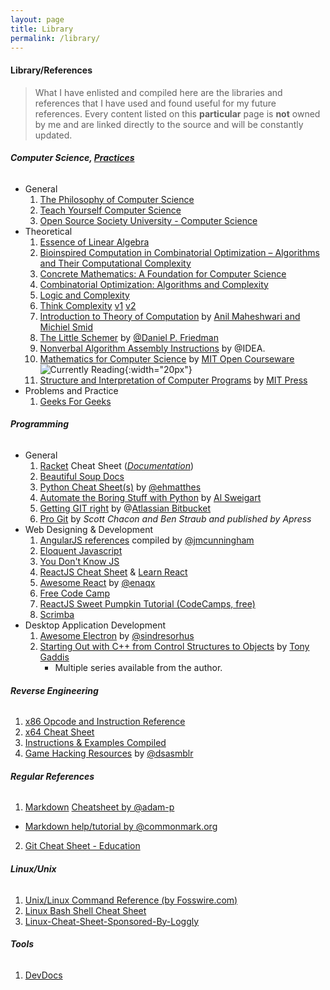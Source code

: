 ```yaml
---
layout: page
title: Library
permalink: /library/
---
```


#### <span class="icon-books"></span>  Library/References

>What I have enlisted and compiled here are the libraries and references that I have used and found useful for my future references. Every content listed on this **particular** page is **not** owned by me and are linked directly to the source and will be constantly updated.

###### <span class="icon-section"></span> **Computer Science, [Practices](/cs-practice/)**
+ General
  1. [The Philosophy of Computer Science](https://plato.stanford.edu/entries/computer-science)
  2. [Teach Yourself Computer Science](https://teachyourselfcs.com/)
  3. [Open Source Society University - Computer Science](https://github.com/ossu/computer-science)
+ Theoretical
    1. [Essence of Linear Algebra](https://www.youtube.com/playlist?list=PLZHQObOWTQDPD3MizzM2xVFitgF8hE_ab)
    2. [Bioinspired Computation in Combinatorial Optimization – Algorithms and Their Computational Complexity](http://www.bioinspiredcomputation.com/self-archived-bookNeumannWitt.pdf)
    3. [Concrete Mathematics: A Foundation for Computer Science](https://www.amazon.com/Concrete-Mathematics-Foundation-Computer-Science/dp/0201558025)
    4. [Combinatorial Optimization: Algorithms and Complexity](https://www.amazon.com/Combinatorial-Optimization-Algorithms-Complexity-Computer-ebook/dp/B00C8UQZAO)
    5. [Logic and Complexity](http://www.springer.com/us/book/9781852335656)
    6. [Think Complexity](http://www.greenteapress.com/compmod/) [v1](http://www.greenteapress.com/compmod/thinkcomplexity.pdf) [v2](http://greenteapress.com/complexity2/thinkcomplexity2.pdf)
    7. [Introduction to Theory of Computation](http://cglab.ca/~michiel/TheoryOfComputation/TheoryOfComputation.pdf) by [Anil Maheshwari and Michiel Smid](http://cglab.ca/~michiel/TheoryOfComputation/)
    8. [The Little Schemer](https://mitpress.mit.edu/books/little-schemer) by [@Daniel P. Friedman](https://mitpress.mit.edu/authors/daniel-p-friedman)
    9. [Nonverbal Algorithm Assembly Instructions](https://idea-instructions.com/) by @IDEA.
    10. [Mathematics for Computer Science](https://courses.csail.mit.edu/6.042/spring17/mcs.pdf) by [MIT Open Courseware](https://ocw.mit.edu/index.htm) ![Currently Reading](https://i.imgur.com/YMcI4h9.png "Currently reading - Sun Jun 24 21:17:08 EDT 2018"){:width="20px"}
    11. [Structure and Interpretation of Computer Programs](https://mitpress.mit.edu/sites/default/files/sicp/full-text/book/book.html) by [MIT Press](https://mitpress.mit.edu/)
+ Problems and Practice
  1. [Geeks For Geeks](http://www.geeksforgeeks.org)

###### <span class="icon-section"></span> **Programming**
+ General
  1. [Racket](https://racket-lang.org/) Cheat Sheet ([*Documentation*](https://docs.racket-lang.org/racket-cheat/index.html))
  2. [Beautiful Soup Docs](https://readthedocs.org/projects/beautiful-soup-4/downloads/pdf/latest)
  3. [Python Cheat Sheet(s)](https://ehmatthes.github.io/pcc/cheatsheets/README.html) by [@ehmatthes](https://github.com/ehmatthes)
  4. [Automate the Boring Stuff with Python](http://automatetheboringstuff.com/) by [Al Sweigart](https://twitter.com/AlSweigart)
  5. [Getting GIT right](https://www.atlassian.com/git) by @[Atlassian Bitbucket](https://www.atlassian.com)
  6. [Pro Git](https://git-scm.com/book/) by *Scott Chacon and Ben Straub and published by Apress*
+ Web Designing & Development
  1. [AngularJS references](https://github.com/jmcunningham/AngularJS-Learning) compiled by [@jmcunningham](https://github.com/jmcunningham)
  2. [Eloquent Javascript](http://eloquentjavascript.net/)
  3. [You Don't Know JS](https://github.com/getify/You-Dont-Know-JS)
  4. [ReactJS Cheat Sheet](https://reactcheatsheet.com/) & [Learn React](https://learnreact.com/)
  5. [Awesome React](https://github.com/enaqx/awesome-react) by [@enaqx](https://github.com/enaqx)
  6. [Free Code Camp](https://www.freecodecamp.org/)
  7. [ReactJS Sweet Pumpkin Tutorial (CodeCamps, free)](https://sweetpumpkins.codecamps.com/)
  8. [Scrimba](https://scrimba.com)
+ Desktop Application Development
  1. [Awesome Electron](https://github.com/sindresorhus/awesome-electron) by [@sindresorhus](https://github.com/sindresorhus/)
  2. [Starting Out with C++ from Control Structures to Objects](https://www.amazon.com/Starting-Out-Control-Structures-Objects/dp/0134498372) by [Tony Gaddis](https://media.pearsoncmg.com/bc/abp/cs-resources/products/series.html#series,series=Gaddis)
        * Multiple series available from the author.

###### <span class="icon-section"></span> **Reverse Engineering**
1. [x86 Opcode and Instruction Reference](http://ref.x86asm.net/)
2. [x64 Cheat Sheet](https://cs.brown.edu/courses/cs033/docs/guides/x64_cheatsheet.pdf)
3. [Instructions & Examples Compiled](https://scadahacker.com/library/Documents/Cheat_Sheets/Programming%20-%20x86%20Instructions%201.pdf)
4. [Game Hacking Resources](https://github.com/dsasmblr/game-hacking) by [@dsasmblr](https://github.com/dsasmblr)

###### <span class="icon-section"></span> **Regular References**
1. [Markdown](https://en.wikipedia.org/wiki/Markdown) [Cheatsheet by @adam-p](https://github.com/adam-p/markdown-here/wiki/Markdown-Cheatsheet)
  * [Markdown help/tutorial by @commonmark.org](http://commonmark.org/help/tutorial/)
2. [Git Cheat Sheet - Education](https://education.github.com/git-cheat-sheet-education.pdf)

###### <span class="icon-section"></span> **Linux/Unix**
1. [Unix/Linux Command Reference (by Fosswire.com)](https://files.fosswire.com/2007/08/fwunixref.pdf)
2. [Linux Bash Shell Cheat Sheet](https://learncodethehardway.org/unix/bash_cheat_sheet.pdf)
3. [Linux-Cheat-Sheet-Sponsored-By-Loggly](https://www.loggly.com/wp-content/uploads/2015/05/Linux-Cheat-Sheet-Sponsored-By-Loggly.pdf)

###### <span class="icon-section"></span> **Tools**
1. [DevDocs](http://devdocs.io/)
